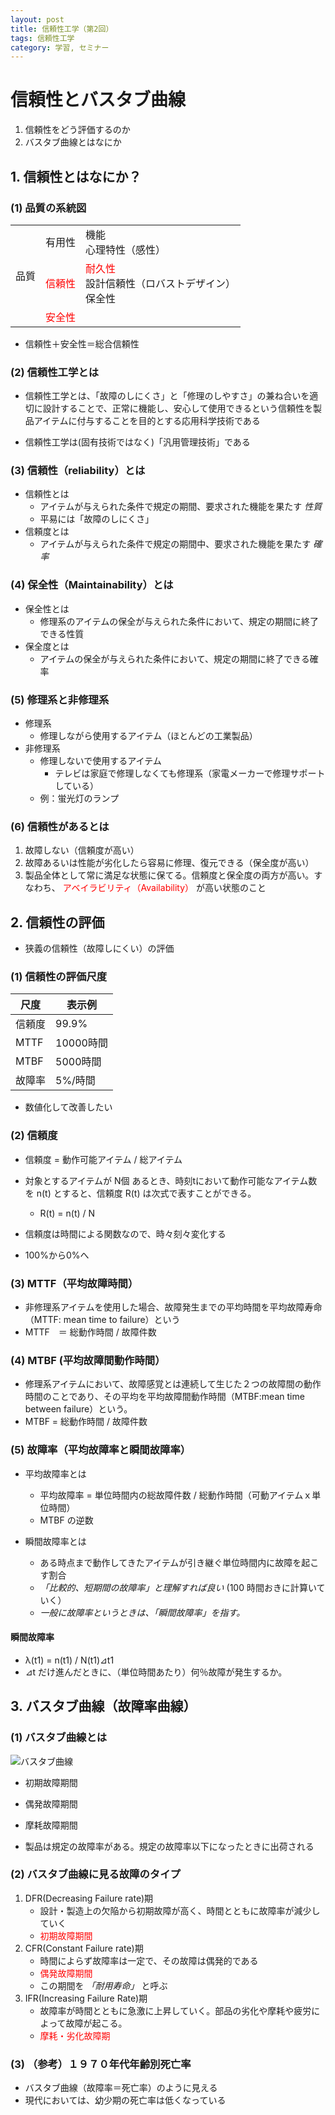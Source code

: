 ```yaml
---
layout: post
title: 信頼性工学（第2回）
tags: 信頼性工学
category: 学習, セミナー
---
```

# 信頼性とバスタブ曲線
1. 信頼性をどう評価するのか
2. バスタブ曲線とはなにか

## 1. 信頼性とはなにか？
### (1) 品質の系統図
<table>
  <tr>
    <td rowspan="3">品質</td>
    <td>有用性</td>
    <td>機能<br>心理特性（感性）</td>
  </tr>
  <tr>
    <td><span style="color:red">信頼性</span></td>
    <td><span style="color:red">耐久性</span><br>設計信頼性（ロバストデザイン）<br>保全性</td>
  </tr>
  <tr>
    <td><span style="color:red">安全性</span></td>
    <td></td>
  </tr>
</table>

* 信頼性＋安全性＝総合信頼性

### (2) 信頼性工学とは
* 信頼性工学とは、「故障のしにくさ」と「修理のしやすさ」の兼ね合いを適切に設計することで、正常に機能し、安心して使用できるという信頼性を製品アイテムに付与することを目的とする応用科学技術である

* 信頼性工学は(固有技術ではなく)「汎用管理技術」である

### (3) 信頼性（reliability）とは
* 信頼性とは
    * アイテムが与えられた条件で規定の期間、要求された機能を果たす *性質*
    * 平易には「故障のしにくさ」
* 信頼度とは
    * アイテムが与えられた条件で規定の期間中、要求された機能を果たす *確率*

### (4) 保全性（Maintainability）とは
* 保全性とは
    * 修理系のアイテムの保全が与えられた条件において、規定の期間に終了できる性質
* 保全度とは
    * アイテムの保全が与えられた条件において、規定の期間に終了できる確率

### (5) 修理系と非修理系
* 修理系
    * 修理しながら使用するアイテム（ほとんどの工業製品）
* 非修理系
    * 修理しないで使用するアイテム
        * テレビは家庭で修理しなくても修理系（家電メーカーで修理サポートしている）
    * 例：蛍光灯のランプ

### (6) 信頼性があるとは
1. 故障しない（信頼度が高い）
2. 故障あるいは性能が劣化したら容易に修理、復元できる（保全度が高い）
3. 製品全体として常に満足な状態に保てる。信頼度と保全度の両方が高い。すなわち、 <span style="color:red">アベイラビリティ（Availability）</span> が高い状態のこと

## 2. 信頼性の評価
* 狭義の信頼性（故障しにくい）の評価

### (1) 信頼性の評価尺度

|尺度|表示例|
|----|----|
|信頼度|99.9%|
|MTTF|10000時間|
|MTBF|5000時間|
|故障率|5%/時間|

* 数値化して改善したい

### (2) 信頼度
* 信頼度 = 動作可能アイテム / 総アイテム
* 対象とするアイテムが N個 あるとき、時刻tにおいて動作可能なアイテム数を n(t) とすると、信頼度 R(t) は次式で表すことができる。
    * R(t) = n(t) / N

* 信頼度は時間による関数なので、時々刻々変化する
* 100%から0%へ

### (3) MTTF（平均故障時間）
* 非修理系アイテムを使用した場合、故障発生までの平均時間を平均故障寿命（MTTF: mean time to failure）という
* MTTF　＝ 総動作時間 / 故障件数

### (4) MTBF (平均故障間動作時間）
* 修理系アイテムにおいて、故障感覚とは連続して生じた２つの故障間の動作時間のことであり、その平均を平均故障間動作時間（MTBF:mean time between failure）という。
* MTBF = 総動作時間 / 故障件数

### (5) 故障率（平均故障率と瞬間故障率）
* 平均故障率とは
    * 平均故障率 = 単位時間内の総故障件数 / 総動作時間（可動アイテムｘ単位時間）
    * MTBF の逆数

* 瞬間故障率とは
    * ある時点まで動作してきたアイテムが引き継ぐ単位時間内に故障を起こす割合
    * *「比較的、短期間の故障率」と理解すれば良い* (100 時間おきに計算いていく）
    * *一般に故障率というときは、「瞬間故障率」を指す。*

#### 瞬間故障率
* λ(t1) = n(t1) / N(t1)⊿t1
* ⊿t だけ進んだときに、（単位時間あたり）何％故障が発生するか。

## 3. バスタブ曲線（故障率曲線）
### (1) バスタブ曲線とは

![バスタブ曲線](https://anzeninfo.mhlw.go.jp/yougo/image/basutabu1.gif)

* 初期故障期間
* 偶発故障期間
* 摩耗故障期間

* 製品は規定の故障率がある。規定の故障率以下になったときに出荷される

### (2) バスタブ曲線に見る故障のタイプ
1. DFR(Decreasing Failure rate)期
    * 設計・製造上の欠陥から初期故障が高く、時間とともに故障率が減少していく
    * <span style="color:red">初期故障期間</span>
2. CFR(Constant Failure rate)期
    * 時間によらず故障率は一定で、その故障は偶発的である
    * <span style="color:red">偶発故障期間</span>
    * この期間を *「耐用寿命」* と呼ぶ
3. IFR(Increasing Failure Rate)期
    * 故障率が時間とともに急激に上昇していく。部品の劣化や摩耗や疲労によって故障が起こる。
    * <span style="color:red">摩耗・劣化故障期</span>

### (3) （参考）１９７０年代年齢別死亡率
* バスタブ曲線（故障率＝死亡率）のように見える
* 現代においては、幼少期の死亡率は低くなっている
　　　　　　

